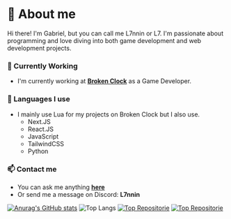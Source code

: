 # 👋 About me
Hi there!
I'm Gabriel, but you can call me L7nnin or L7.
I'm passionate about programming and love diving into both game development and web development projects.
### 🌱 Currently Working
- I'm currently working at **[Broken Clock](https://brokenclock.fun/)** as a Game Developer.
### 🧩 Languages I use
- I mainly use Lua for my projects on Broken Clock but I also use.
    - Next.JS
    - React.JS
    - JavaScript
    - TailwindCSS
    - Python
### 📫 Contact me
- You can ask me anything **[here](https://github.com/l7nnin/l7nnin/issues)**
- Or send me a message on Discord: **L7nnin**

[![Anurag's GitHub stats](https://github-readme-stats.vercel.app/api?username=l7nnin&show_icons=true&theme=radical)](https://github.com/anuraghazra/github-readme-stats)
![Top Langs](https://github-readme-stats.vercel.app/api/top-langs/?username=l7nnin&size_weight=0.5&count_weight=0.5&theme=radical)
[![Top Repositorie](https://github-readme-stats.vercel.app/api/pin/?username=l7nnin&repo=BugPack-Website&theme=radical)](https://github.com/l7nnin/BugPack-Website.git)
[![Top Repositorie](https://github-readme-stats.vercel.app/api/pin/?username=l7nnin&repo=LuaCalculator&theme=radical)](https://github.com/l7nnin/LuaCalculator.git)

